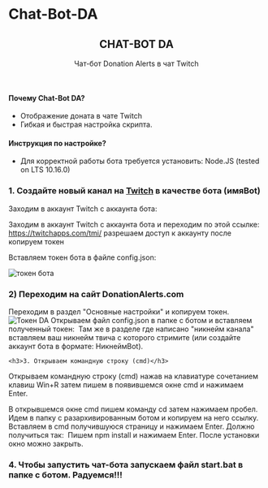 # Chat-Bot-DA

<h2 align="center">
    CHAT-BOT DA
</h2>
<p align="center">
    Чат-бот Donation Alerts в чат Twitch
</p>


  
</p>
</details>
<br>

#### Почему Chat-Bot DA?

* Отображение доната в чате Twitch
* Гибкая и быстрая настройка скрипта.

#### Инструкция по настройке?

* Для корректной работы бота требуется установить: Node.JS (tested on LTS 10.16.0)

<h3>1. Создайте новый канал на <a href="https://www.twitch.tv/">Twitch</a> в качестве бота (имяBot)</h3/
В папке с ботом в файле config.json настраиваем бота:
<img src="https://sun9-70.userapi.com/impg/qp2w0rRuNdD-uexCXNM-MAuruKw-jYMJ4-YCHg/KS-SLD8bG9Y.jpg?size=245x83&quality=96&sign=3e621aeb3ea342c4363e7493216ae44f&type=album" alt="альтернативный текст">

Заходим в аккаунт Twitch c аккаунта бота:

Заходим в аккаунт Twitch c аккаунта бота и переходим по этой ссылке: https://twitchapps.com/tmi/ разрешаем доступ к аккаунту после копируем токен

Вставляем токен бота в файле config.json:

<img src="https://sun9-61.userapi.com/impg/P59cDiqnj8m4J6A-cp9CJXPygem_xvAqY2514w/Yf3m_IHTG1I.jpg?size=270x84&quality=96&sign=a57f70a915c0693163a3b865e7243221&type=album" alt="токен бота">

<h3>2) Переходим на сайт DonationAlerts.com</h3>
Переходим в раздел "Основные настройки" и копируем токен.
<img src="https://sun9-16.userapi.com/impg/CyCRGHXUzCrx1S-oQrQB8v59lXivG2EnUfy8KQ/PPpLnROjI6M.jpg?size=697x82&quality=96&sign=c043b651c86e5e77c1ee0d7340c1a781&type=album" alt="Токен DA">
Открываем файл config.json в папке с ботом и вставляем полученный токен:
<img src="https://sun9-78.userapi.com/impg/Seh9XbDNj-2n0eRnUQLXOYaSkuRSxCYLqaEdoA/azoeSItlzUE.jpg?size=692x115&quality=96&sign=4c16c101ec0011999e2fe21c588c984e&type=album" alt="">
Там же в разделе где написано "никнейм канала" вставляем ваш никнейм твича с которого стримите (или создайте аккаунт бота в формате: НикнеймBot).
<img src="https://sun9-84.userapi.com/impg/OcuYYFJCDAiGFnacKxGZBeVZhf1PkpoL-YCrWA/2l06IofY0Hk.jpg?size=684x118&quality=96&sign=e15d7273d14447f805bb6a1f9a28dbe0&type=album" alt="">

    <h3>3. Открываем командную строку (cmd)</h3>

Открываем командную строку (cmd) нажав на клавиатуре сочетанием клавиш Win+R затем пишем в появившемся окне cmd и нажимаем Enter.

В открывшемся окне cmd пишем команду cd затем нажимаем пробел. Идем в папку с разархивированным ботом и копируем на него ссылку.
<img src="https://sun9-39.userapi.com/impg/V3XX2BG3IKqRlKMrB55wt-DtTXztYTiZK2XObA/RcHeGXeExm0.jpg?size=222x43&quality=96&sign=642ccc038bf5631084fc3ce94497ca26&type=album" alt="">
Вставляем в cmd получившуюся страницу и нажимаем Enter. Должно получиться так:
<img src="https://sun9-31.userapi.com/impg/QIcitzJpFhwo4dX9SnhY7y1WtjG9E_qsbLVyaw/NaaCCbupVzM.jpg?size=342x84&quality=96&sign=c2842e9e8c25fe257af50882841de7e1&type=album" alt="">
Пишем npm install и нажимаем Enter. После установки окно можно закрыть.

<h3>4. Чтобы запустить чат-бота запускаем файл start.bat в папке с ботом. Радуемся!!!</h3>
    
<img src="https://sun9-66.userapi.com/impg/mj8QQNefBhm6swZxjfG9gZ4rgfVNlR10odQgBQ/8XdHacI1t1k.jpg?size=600x734&quality=96&sign=4c58dde865ea3c105ab2eea5365541fc&type=album" alt="">



</table>



